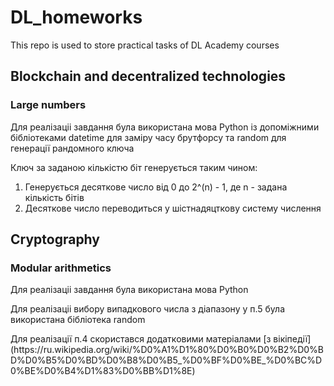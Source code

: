 # DL_homeworks
<p>This repo is used to store practical tasks of DL Academy courses</p>

## Blockchain and decentralized technologies

### Large numbers

<p>Для реалізаціі завдання була використана мова Python із допоміжними бібліотеками datetime для заміру часу брутфорсу та random для генерації рандомного ключа</p>
<p>Ключ за заданою кількістю біт генерується таким чином: </p>
<ol>
  <li>Генерується десяткове число від 0 до 2^(n) - 1, де n - задана кількість бітів</li> 
  <li>Десяткове число переводиться у шістнадяцткову систему числення</li>
</ol>

## Cryptography

### Modular arithmetics 

<p>Для реалізаціі завдання була використана мова Python</p>
<p>Для реалізаціі вибору випадкового числа з діапазону у п.5 була використана бібліотека random</p>
Для реалізації п.4 скористався додатковими матеріалами [з вікіпедії](https://ru.wikipedia.org/wiki/%D0%A1%D1%80%D0%B0%D0%B2%D0%BD%D0%B5%D0%BD%D0%B8%D0%B5_%D0%BF%D0%BE_%D0%BC%D0%BE%D0%B4%D1%83%D0%BB%D1%8E) 
